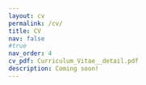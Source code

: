 ```yaml
---
layout: cv
permalink: /cv/
title: CV
nav: false 
#true
nav_order: 4
cv_pdf: Curriculum_Vitae__detail.pdf
description: Coming soon!
---
```

<!-- This is a description of the page. You can modify it in 'pages/_cv.md'. You can also change or remove the top pdf download button. -->